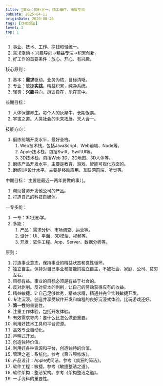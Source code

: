 ```yaml
---
title: 🐬事业：知行合一，精工细作，拓展空间
pubDate: 2025-04-11
originDate: 2020-08-26
tags: [📺老想法]
level: 3
top: 1
---
```


1. 事业、技术、工作、挣钱和谐统一。
2. 需求驱动-> 兴趣导向->精益专注->积累创新。
3. 好工作的首要条件：放心、开心、有兴趣。

核心原则：
1. 基本：**需求**驱动，业务为核，目标清晰。
2. 专业：敏捷**实践**，精益积累，纯净系统。
3. 轻灵：**兴趣**导向，逍遥自在，乐在其中。

长期目标：
1. 人体保健养生。每个人的灰犀牛，长期饭票。
2. 宇宙之道。人类社会的未来拓展。天人合一。

技能方向：
1. 磨练前端开发水平，最好全栈。
    1. Web技术栈，包括JavaScript、Web前端、Node等。
    2. Apple技术栈，包括Swift、SwiftUI等。
    3. 3D技术栈，包括Web 3D、3D地图、3D人体等。
2. 磨练产品开发水平，主要是教育、游戏、智能可视化方面的。
3. 磨练UX设计水平。主要是移动应用、互联网前端、听觉等。

中期目标：
主要是最近一两年要做的事儿。
1. 帮助曾涛开发他公司的产品。
2. 打造自己的科技自媒体。


一专多能：
1. 一专：3D图形学。
2. 多能：
    1. 产品：需求分析、市场调查、运营等。
    2. 设计：UI、平面、3D模型、视频等。
    3. 开发：软件工程、App、Server、数据分析等。

原则：
1. 打造事业意志，保持事业的精益状态和良性循环。
2. 独立自主。保持对自己事业和技能的独立自主，不被社会、家庭、公司、贫穷左右。
3. 目标有益。事业的目标必须是有益于社会的。
4. 反对剥削。反对资本的剥削，让自己的劳动获得应有的收益。
5. 精益敏捷。让自己足够优秀，精益求精，精通并完全实践敏捷开发。
6. 专注沉浸。创造并享受软件开发和编程的良好沉浸式体验。比玩游戏还好。
7. **第一性**的重要性。
8. 注重工作体验，包括开发体验。
9. 有效需求导向：要什么比怎么做更重要。
10. 利用好技术工具和平台资源。
11. 高效专业自动化。
12. 声明式开发。
13. 创造独特价值。
14. 利用好各种资源和平台，创造独特的价值。
15. 管理之道：系统化。参考《第五项修炼》。
16. 产品设计：Apple式简洁。参考《疯狂的简洁》。
17. 软件工程：敏捷。参考《敏捷整洁之道》。
18. 软件架构：整洁架构。参考《架构整洁之道》。
19. 一手资料的重要性。

